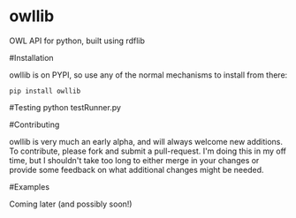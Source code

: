 owllib
======

OWL API for python, built using rdflib

#Installation

owllib is on PYPI, so use any of the normal mechanisms to install from there:

    pip install owllib

#Testing
    python testRunner.py

    
#Contributing

owllib is very much an early alpha, and will always welcome new additions.  To contribute, please fork and submit a pull-request.  I'm doing this in my off time, but I shouldn't take too long to either merge in your changes or provide some feedback on what additional changes might be needed.

#Examples

Coming later (and possibly soon!)
